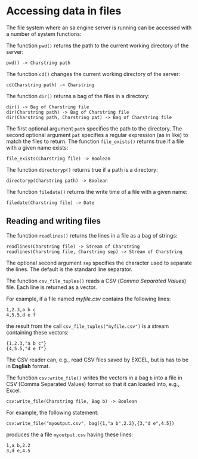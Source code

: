 # Accessing data in files

The file system where an sa.engine server is running can be accessed with a number of system functions:

The function `pwd()` returns the path to the current working directory of the server:
```
pwd() -> Charstring path
```

The function `cd()` changes the current working directory of the server:
```
cd(Charstring path) -> Charstring
```

The function `dir()` returns a bag of the files in a directory:
```
dir() -> Bag of Charstring file
dir(Charstring path) -> Bag of Charstring file
dir(Charstring path, Charstring pat) -> Bag of Charstring file
```

The first optional argument `path` specifies the path to the directory. The second optional argument `pat` specifies a regular expression (as in like) to match the files to return. The function `file_exists()` returns true if a file with a given name exists:
```
file_exists(Charstring file) -> Boolean
```

The function `directoryp()` returns true if a path is a directory:
```
directoryp(Charstring path) -> Boolean
```

The function `filedate()` returns the write time of a file with a given name:
```
filedate(Charstring file) -> Date
```

## Reading and writing files

The function `readlines()` returns the lines in a file as a bag of strings:
```
readlines(Charstring file) -> Stream of Charstring
readlines(Charstring file, Charstring sep) -> Stream of Charstring
```
The optional second argument `sep` specifies the character used to separate the lines. The default is the standard line separator.

The function `csv_file_tuples()` reads a CSV (*Comma Separated Values*) file. Each line is returned as a vector.

For example, if a file named *myfile.csv* contains the following lines:
```
1,2.3,a b c
4,5.5,d e f
```
the result from the call `csv_file_tuples("myfile.csv")` is a stream containing these vectors:
```
{1,2.3,"a b c"}
{4,5.5,"d e f"}
```

The CSV reader can, e.g., read CSV files saved by EXCEL, but is has to be in **English** format.

The function `csv:write_file()` writes the vectors in a bag `b` into a file in CSV (Comma Separated Values) format so that it can loaded into, e.g., Excel.
```
csv:write_file(Charstring file, Bag b) -> Boolean
```
For example, the following statement:
```
csv:write_file("myoutput.csv", bag({1,"a b",2.2},{3,"d e",4.5})
```
produces the a file `myoutput.csv` having these lines:
```
1,a b,2.2
3,d e,4.5
```
